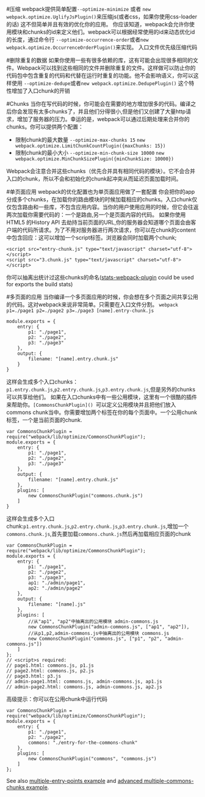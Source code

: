 #压缩
webpack提供简单配置`--optimize-minimize` 或者 `new webpack.optimize.UglifyJsPlugin()`来压缩js(或者css，如果你使用css-loader的话)
这不但简单并且有效的优化你的应用。
你应该知道，webpack会允许你使用模块和chunks的id来定义他们。webpack可以根据经常使用的id来动态优化id的长度，通过命令行
`--optimize-occurrence-order`或者`new webpack.optimize.OccurrenceOrderPlugin()`来实现。
入口文件优先级压缩代码

#删除重复的数据
如果你使用一些有很多依赖的库，这有可能会出现很多相同的文件。Webpack可以找到这些相同的文件并删除重复的文件。这样做可以防止你的代码包中包含重复的代码和代替在运行时重复的功能。他不会影响语义，你可以这样使用
`--optimize-dedupe`或者`new webpack.optimize.DedupePlugin()`
这个特性增加了入口chunk的开销

#Chunks
当你在写代码的时候，你可能会在需要的地方增加很多的代码。编译之后你会发现有太多chunks了，并且他们分得很小,但是他们又创建了大量http请求，增加了服务器的压力。幸运的是，webpack可以通过后期处理来合并你的chunks。你可以提供两个配置：
* 限制chunk的最大数量 `--optimize-max-chunks 15` `new webpack.optimize.LimitChunkCountPlugin({maxChunks: 15})`
* 限制chunk的最小大小 `--optimize-min-chunk-size 10000` `new webpack.optimize.MinChunkSizePlugin({minChunkSize: 10000})`

Webpack会注意合并这些chunks（优先合并具有相同代码的模块）。它不会合并入口的chunk，所以不会和初始化的chunk起冲突从而延迟页面加载时间。

#单页面应用
webpack的优化配置也为单页面应用做了一套配置
你会把你的app分成多个chunks，在加载你的路由模块的时候加载相应的chunks。入口chunk仅仅包含路由和一些库，不包含应用内容。当你的用户使用应用的时候，但它会往返两次加载你需要代码的：一个是路由,另一个是页面内容的代码。
如果你使用HTML5 的History API 去劫持当前页面的URL,你的服务器会知道哪个页面会由客户端的代码所请求。为了不用对服务器进行两次请求，你可以在chunk的content中包含回应：这可以增加一个script标签。浏览器会同时加载两个chunk;
```
<script src="entry-chunk.js" type="text/javascript" charset="utf-8"></script>
<script src="3.chunk.js" type="text/javascript" charset="utf-8"></script>
```
你可以抽离出统计过这些chunks的命名([stats-webpack-plugin](https://www.npmjs.com/package/stats-webpack-plugin) could be used for exports the build stats)

#多页面的应用
当你编译一个多页面应用的时候，你会想在多个页面之间共享公用的代码。这对webpack来说非常简单。只需要在入口文件分割。
`webpack p1=./page1 p2=./page2 p3=./page3 [name].entry-chunk.js`
```
module.exports = {
    entry: {
        p1: "./page1",
        p2: "./page2",
        p3: "./page3"
    },
    output: {
        filename: "[name].entry.chunk.js"
    }
}
```
这样会生成多个入口chunks：`p1.entry.chunk.js`,`p2.entry.chunk.js`,`p3.entry.chunk.js`,但是另外的chunks可以共享给他们。
如果在入口chunks中有一些公用模块，这里有一个很酷的插件来帮助你。`[CommonsChunkPlugin]() `可以定义公用模块并且把他们放入commons chunk当中。你需要增加两个标签在你的每个页面中。一个公用chunk标签，一个是当前页面的chunk.
```
var CommonsChunkPlugin = require("webpack/lib/optimize/CommonsChunkPlugin");
module.exports = {
    entry: {
        p1: "./page1",
        p2: "./page2",
        p3: "./page3"
    },
    output: {
        filename: "[name].entry.chunk.js"
    },
    plugins: [
        new CommonsChunkPlugin("commons.chunk.js")
    ]
}
```
这样会生成多个入口chunk:`p1.entry.chunk.js`,`p2.entry.chunk.js`,`p3.entry.chunk.js`,增加一个`commons.chunk.js`,首先要加载`commons.chunk.js`然后再加载相应页面的chunk

```
var CommonsChunkPlugin = require("webpack/lib/optimize/CommonsChunkPlugin");
module.exports = {
    entry: {
        p1: "./page1",
        p2: "./page2",
        p3: "./page3",
        ap1: "./admin/page1",
        ap2: "./admin/page2"
    },
    output: {
        filename: "[name].js"
    },
    plugins: [
    	//从"ap1", "ap2"中抽离出的公用模块 admin-commons.js
        new CommonsChunkPlugin("admin-commons.js", ["ap1", "ap2"]),
        //从p1,p2,admin-commons.js中抽离出的公用模块 commons.js
        new CommonsChunkPlugin("commons.js", ["p1", "p2", "admin-commons.js"])
    ]
};
// <script>s required:
// page1.html: commons.js, p1.js
// page2.html: commons.js, p2.js
// page3.html: p3.js
// admin-page1.html: commons.js, admin-commons.js, ap1.js
// admin-page2.html: commons.js, admin-commons.js, ap2.js
```

高级提示：你可以在公用chunk中运行代码
```
var CommonsChunkPlugin = require("webpack/lib/optimize/CommonsChunkPlugin");
module.exports = {
    entry: {
        p1: "./page1",
        p2: "./page2",
        commons: "./entry-for-the-commons-chunk"
    },
    plugins: [
        new CommonsChunkPlugin("commons", "commons.js")
    ]
};
```
See also [multiple-entry-points example](https://github.com/webpack/webpack/tree/master/examples/multiple-entry-points) and [advanced multiple-commons-chunks example](https://github.com/webpack/webpack/tree/master/examples/multiple-commons-chunks).
